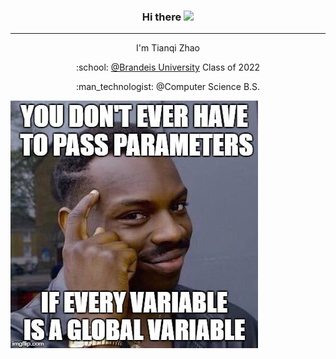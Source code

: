 <h3 align="center">Hi there <img src="https://raw.githubusercontent.com/MartinHeinz/MartinHeinz/master/wave.gif" width="30px"></h3>

<hr>

<p align="center">I'm Tianqi Zhao</p>
<p align="center">:school: <a href="https://www.brandeis.edu/">@Brandeis University</a> Class of 2022</p>
<p align="center">:man_technologist: @Computer Science B.S.</p>

<img src="https://github.com/tianqizhao-louis/tianqizhao-louis/blob/main/52554122-5957-4CA3-BE3B-3907C1703916-11532-00000816C612B7A2.jpg">
